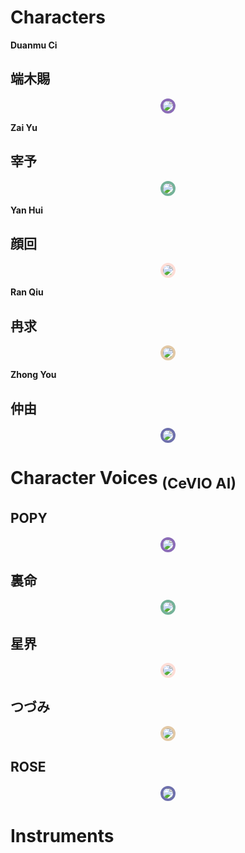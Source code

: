 
# Characters

**Duanmu Ci**

## 端木賜

<p style="text-align:center;"><a href="./?page=artist/duanmuci"><img src="https://user-images.githubusercontent.com/93899740/209605158-5386bb03-1cc0-4146-b784-8b0ec9595c65.png" style="max-width: 200px; border-radius: 50%; border: 4px solid #8B6CB7;"></a></p>

**Zai Yu**

## 宰予

<p style="text-align:center;"><a href="./?page=artist/zaiyu"><img src="https://user-images.githubusercontent.com/93899740/209605161-7e02d1b6-6c69-4efe-aa18-03ee299b1113.png" style="max-width: 200px; border-radius: 50%; border: 4px solid #74B299;"></a></p>

**Yan Hui**

## 顔回

<p style="text-align:center;"><a href="./?page=artist/yanhui"><img src="https://user-images.githubusercontent.com/93899740/209605166-014ecb1c-3bc7-4f90-9c6e-0bfe4bafb6c6.png" style="max-width: 200px; border-radius: 50%; border: 4px solid #FEDDD6;"></a></p>

**Ran Qiu**

## 冉求

<p style="text-align:center;"><a href="./?page=artist/ranqiu"><img src="https://user-images.githubusercontent.com/93899740/209605164-3d2e46e3-2d23-4f7c-b01a-de6616a493d9.png" style="max-width: 200px; border-radius: 50%; border: 4px solid #E2C8A5;"></a></p>

**Zhong You**

## 仲由

<p style="text-align:center;"><a href="./?page=artist/zhongyou"><img src="https://user-images.githubusercontent.com/93899740/209605151-bad1bef9-74f7-4571-a09c-545a37f307a8.png" style="max-width: 200px; border-radius: 50%; border: 4px solid #6E70AC;"></a></p>

# Character Voices <sub>(CeVIO AI)</sub>

## POPY

<p style="text-align:center;"><a href="./?page=cv/popy"><img src="https://user-images.githubusercontent.com/93899740/209765006-cfd2e7e7-4e0a-4ef4-8af6-1501d0c9ab7e.png" style="max-width: 200px; border-radius: 50%; border: 4px solid #8B6CB7;"></a></p>

## 裏命

<p style="text-align:center;"><a href="./?page=cv/rime"><img src="https://user-images.githubusercontent.com/93899740/209764997-a98802b7-8781-4c76-ae58-3249f526f0c3.png" style="max-width: 200px; border-radius: 50%; border: 4px solid #74B299;"></a></p>

## 星界

<p style="text-align:center;"><a href="./?page=cv/sekai"><img src="https://user-images.githubusercontent.com/93899740/209765001-7dcc0349-5854-4407-b19c-816aab1c07a2.png" style="max-width: 200px; border-radius: 50%; border: 4px solid #FEDDD6;"></a></p>

## つづみ

<p style="text-align:center;"><a href="./?page=cv/tsuzumi"><img src="https://user-images.githubusercontent.com/93899740/209765004-259a7066-ff49-418b-a108-e366fd489043.png" style="max-width: 200px; border-radius: 50%; border: 4px solid #E2C8A5;"></a></p>

## ROSE

<p style="text-align:center;"><a href="./?page=cv/rose"><img src="https://user-images.githubusercontent.com/93899740/209765005-12d122aa-d1e2-4407-b0d5-8ef1a94c1d27.png" style="max-width: 200px; border-radius: 50%; border: 4px solid #6E70AC;"></a></p>

# Instruments

